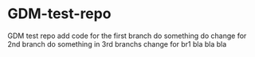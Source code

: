 # GDM-test-repo
GDM test repo
add code for the first branch
do something
do change for 2nd branch
do something in 3rd branchs
change for br1
bla bla bla
